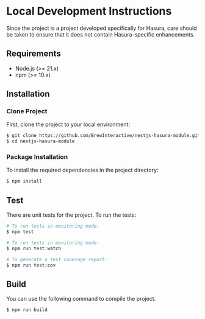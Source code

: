 # Local Development Instructions

Since the project is a project developed specifically for Hasura, care should be taken to ensure that it does not contain Hasura-specific enhancements.


## Requirements
* Node.js (>= 21.x)
* npm (>= 10.x)

## Installation

### Clone Project
First, clone the project to your local environment:
```bash
$ git clone https://github.com/BrewInteractive/nestjs-hasura-module.git
$ cd nestjs-hasura-module
```

### Package Installation
To install the required dependencies in the project directory:

```bash
$ npm install
```

## Test
There are unit tests for the project. To run the tests:

```bash
# To run tests in monitoring mode:
$ npm test

# To run tests in monitoring mode:
$ npm run test:watch

# To generate a test coverage report:
$ npm run test:cov
```

## Build

You can use the following command to compile the project.

```bash
$ npm run build
```
